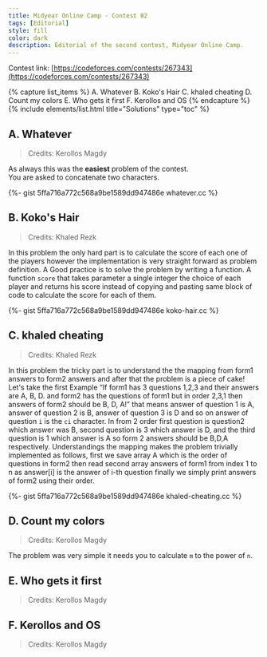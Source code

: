 ```yaml
---
title: Midyear Online Camp - Contest 02
tags: [Editorial]
style: fill
color: dark
description: Editorial of the second contest, Midyear Online Camp.
---
```


Contest link: [https://codeforces.com/contests/267343](https://codeforces.com/contests/267343)

{% capture list_items %}
A. Whatever
B. Koko's Hair
C. khaled cheating
D. Count my colors
E. Who gets it first
F. Kerollos and OS
{% endcapture %}
{% include elements/list.html title="Solutions" type="toc" %}

## A. Whatever

> Credits: Kerollos Magdy

As always this was the **easiest** problem of the contest.  
You are asked to concatenate two characters.

{%- gist 5ffa716a772c568a9be1589dd947486e whatever.cc %}

## B. Koko's Hair

> Credits: Khaled Rezk

In this problem the only hard part is to calculate the score of each one of the players however the implementation is very straight forward as problem definition. A Good practice is to solve the problem by writing a function. A function `score` that takes parameter a single integer the choice of each player and returns his score instead of copying and pasting same block of code to calculate the score for each of them.

{%- gist 5ffa716a772c568a9be1589dd947486e koko-hair.cc %}

## C. khaled cheating

> Credits: Khaled Rezk

In this problem the tricky part is to understand the the mapping from form1 answers to form2 answers and after that the problem is a piece of cake!
Let's take the first Example “If form1 has 3 questions 1,2,3 and their answers are A, B, D. and form2 has the questions of form1 but in order 2,3,1 then answers of form2 should be B, D, A!”
that means answer of question 1 is A, answer of question 2 is B, answer of question 3 is D and so on
answer of question `i` is the `ci` character.
In from 2 order first question is question2 which answer was B, second question is 3 which answer is D, and the third question is 1 which answer is A so form 2 answers should be B,D,A respectively.
Understandings the mapping makes the problem trivially implemented as follows,
first we save array A which is the order of questions in form2
then read second array answers of form1 from index 1 to n as answer[i] is the answer of i-th question
finally we simply print answers of form2 using their order.

{%- gist 5ffa716a772c568a9be1589dd947486e khaled-cheating.cc %}

## D. Count my colors

> Credits: Kerollos Magdy

The problem was very simple it needs you to calculate `m` to the power of `n`.

## E. Who gets it first

> Credits: Kerollos Magdy

## F. Kerollos and OS

> Credits: Kerollos Magdy
